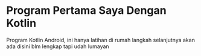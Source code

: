 # Program Pertama Saya Dengan Kotlin  
Program Kotlin Android, ini hanya latihan di rumah langkah selanjutnya akan ada disini blm lengkap tapi udah lumayan
